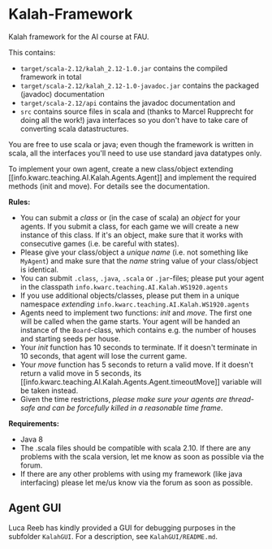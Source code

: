 # Kalah-Framework
Kalah framework for the AI course at FAU.

This contains:
- `target/scala-2.12/kalah_2.12-1.0.jar` contains the compiled framework in total
- `target/scala-2.12/kalah_2.12-1.0-javadoc.jar` contains the packaged (javadoc) documentation
- `target/scala-2.12/api` contains the javadoc documentation and
- `src` contains source files in scala and (thanks to Marcel Rupprecht for doing all the work!) java interfaces so you don't have to take care of converting scala datastructures.

You are free to use scala or java; even though the framework is written in scala, all the interfaces you'll need to use use standard java datatypes only.

To implement your own agent, create a new class/object extending [[info.kwarc.teaching.AI.Kalah.Agents.Agent]]
and implement the required methods (init and move). For details see the documentation.

**Rules:**
- You can submit a *class*  or (in the case of scala) an *object* for your agents. If you submit a class, for each game we will create a new instance of this class. If it's an object, make sure that it works with consecutive games (i.e. be careful with states).
- Please give your class/object a *unique name* (i.e. not something like `MyAgent`) and make sure that the *name* string value of your class/object is identical.
- You can submit `.class`, `.java`, `.scala` or `.jar`-files; please put your agent in the classpath `info.kwarc.teaching.AI.Kalah.WS1920.agents`
- If you use additional objects/classes, please put them in a unique namespace *extending* `info.kwarc.teaching.AI.Kalah.WS1920.agents`
- Agents need to implement two functions: *init* and *move*. The first one will be called when the game starts. Your agent will be handed an instance of the `Board`-class, which contains e.g. the number of houses and starting seeds per house.
- Your *init* function has 10 seconds to terminate. If it doesn't terminate in 10 seconds, that agent will lose the current game.
- Your *move* function has 5 seconds to return a valid move. If it doesn't return a valid move in 5 seconds, its [[info.kwarc.teaching.AI.Kalah.Agents.Agent.timeoutMove]] variable will be taken instead.
- Given the time restrictions, *please make sure your agents are thread-safe and can be forcefully killed in a reasonable time frame*.

**Requirements:**
- Java 8
- The .scala files should be compatible with scala 2.10. If there are any problems with the scala version, let me know as soon as possible via the forum.
- If there are any other problems with using my framework (like java interfacing) please let me/us know via the forum as soon as possible.

## Agent GUI
Luca Reeb has kindly provided a GUI for debugging purposes in the subfolder `KalahGUI`. For a description, see `KalahGUI/README.md`.
